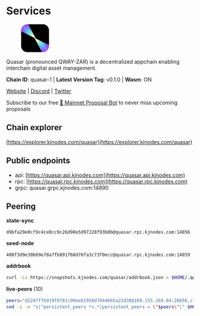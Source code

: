 # Services

<figure><img src="https://raw.githubusercontent.com/kj89/cosmos-images/main/logos/quasar.png" alt=""><figcaption></figcaption></figure>

Quasar (pronounced QWAY-ZAR) is a decentralized  appchain enabling interchain digital asset management.

**Chain ID**: quasar-1 | **Latest Version Tag**: v0.1.0 | **Wasm**: ON

[Website](https://www.quasar.fi) | [Discord](https://discord.gg/quasarfi) | [Twitter](https://twitter.com/QuasarFi)



Subscribe to our free [🤖 Mainnet Proposal Bot](https://t.me/kjnodes_proposal_bot) to never miss upcoming proposals


## Chain explorer
[https://explorer.kjnodes.com/quasar](https://explorer.kjnodes.com/quasar)

## Public endpoints

* api: [https://quasar.api.kjnodes.com](https://quasar.api.kjnodes.com)
* rpc: [https://quasar.rpc.kjnodes.com](https://quasar.rpc.kjnodes.com)
* grpc: quasar.grpc.kjnodes.com:14890

## Peering

**state-sync**

```text
d9bfa29e0cf9c4ce0cc9c26d98e5d97228f93b0b@quasar.rpc.kjnodes.com:14856
```

**seed-node**

```text
400f3d9e30b69e78a7fb891f60d76fa3c73f0ecc@quasar.rpc.kjnodes.com:14859
```

**addrbook**
```bash
curl -Ls https://snapshots.kjnodes.com/quasar/addrbook.json > $HOME/.quasarnode/config/addrbook.json
```

**live-peers** (10)
```bash
peers="d2247f7b919f0781c90ee61958d7044665a22d38@169.155.169.84:26656,c124ce0b508e8b9ed1c5b6957f362225659b5343@134.65.193.11:26656,d9bfa29e0cf9c4ce0cc9c26d98e5d97228f93b0b@65.109.88.38:14856,a286b35c9e9626cc7b780120ebe4afa883c059ce@144.76.40.53:18256,b5d43d295863db6675d07877878b2d7b47cb2ae5@157.90.36.48:26966,8688b59432d98b6ded8bed01c3c29d4892ae6e4f@38.146.3.149:18256,89757803f40da51678451735445ad40d5b15e059@169.155.169.149:26656,0f7eca0da978e4304bb81fa1b9d9a1c87c57f45d@38.146.3.147:18256,fd0bd2366d5941580042cfc6444b9aea12363764@5.78.95.218:26656,6cceba286b498d4a1931f85e35ea0fa433373057@169.155.170.222:26656"
sed -i -e "s|^persistent_peers *=.*|persistent_peers = \"$peers\"|" $HOME/.quasarnode/config/config.toml
```
